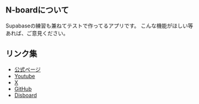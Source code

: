 ## N-boardについて

Supabaseの練習も兼ねてテストで作ってるアプリです。
こんな機能がほしい等あれば、ご意見ください。

## リンク集

- [公式ページ](https://neet-map.com)
- [Youtube](https://www.youtube.com/@NEET%E7%9B%B8%E4%BA%92%E6%89%B6%E5%8A%A9%E8%A8%88%E7%94%BB)
- [X](https://x.com/neet_map)
- [GitHub](https://github.com/neet-map/)
- [Disboard](https://disboard.org/ja/server/1334181313124634779)
